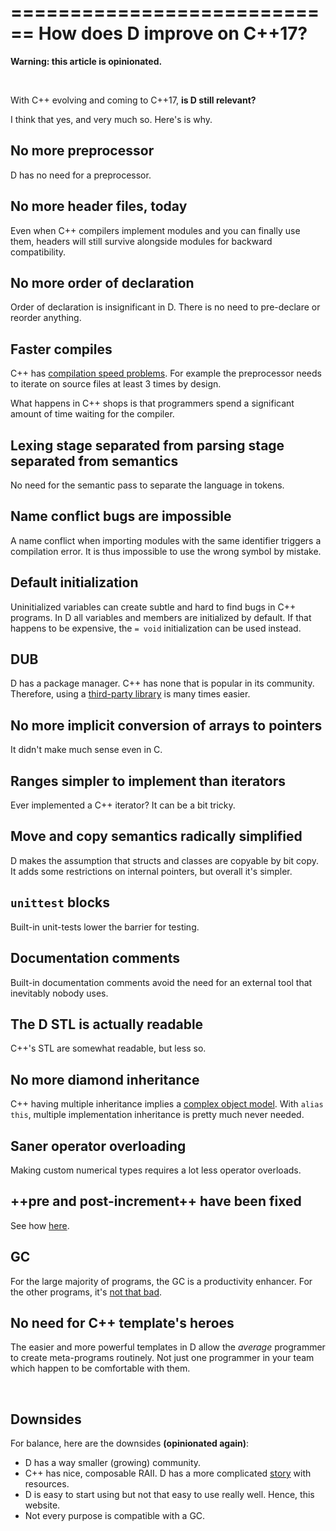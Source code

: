 ============================
How does D improve on C++17?
============================

**Warning: this article is opinionated.**

&nbsp;

With C++ evolving and coming to C++17, **is D still relevant?**

I think that yes, and very much so. Here's is why.

## No more preprocessor

D has no need for a preprocessor.

## No more header files, today

Even when C++ compilers implement modules and you can finally use them, headers will still survive alongside modules for backward compatibility.

## No more order of declaration

Order of declaration is insignificant in D. There is no need to pre-declare or reorder anything.

## Faster compiles

C++ has [compilation speed problems](http://www.drdobbs.com/cpp/c-compilation-speed/228701711). For example the preprocessor needs to iterate on source files at least 3 times by design.


What happens in C++ shops is that programmers spend a significant amount of time waiting for the compiler.

## Lexing stage separated from parsing stage separated from semantics

No need for the semantic pass to separate the language in tokens.

## Name conflict bugs are impossible

A name conflict when importing modules with the same identifier triggers a compilation error. It is thus impossible to use the wrong symbol by mistake.

## Default initialization

Uninitialized variables can create subtle and hard to find bugs in C++ programs. In D all variables and members are initialized by default. If that happens to be expensive, the `= void` initialization can be used instead.

## DUB

D has a package manager. C++ has none that is popular in its community.
Therefore, using a [third-party library](http://code.dlang.org/) is many times easier.

## No more implicit conversion of arrays to pointers

It didn't make much sense even in C.

## Ranges simpler to implement than iterators

Ever implemented a C++ iterator? It can be a bit tricky.

## Move and copy semantics radically simplified

D makes the assumption that structs and classes are copyable by bit copy. It adds some restrictions on internal pointers, but overall it's simpler.

## `unittest` blocks

Built-in unit-tests lower the barrier for testing.

## Documentation comments

Built-in documentation comments avoid the need for an external tool that inevitably nobody uses.

## The D STL is actually readable

C++'s STL are somewhat readable, but less so.

## No more diamond inheritance

C++ having multiple inheritance implies a [complex object model](http://www.amazon.fr/Inside-Object-Model-Stanley-Lippman/dp/0201834545).
With `alias this`, multiple implementation inheritance is pretty much never needed.

## Saner operator overloading

Making custom numerical types requires a lot less operator overloads.

## ++pre and post-increment++ have been fixed

See how [here](#Should-I-use-++pre-increment-or-post-increment++?).

## GC

For the large majority of programs, the GC is a productivity enhancer. For the other programs, it's [not that bad](#How-the-D-Garbage-Collector-works).

## No need for C++ template's heroes

The easier and more powerful templates in D allow the _average_ programmer to create meta-programs routinely. Not just one programmer in your team which happen to be comfortable with them.


&nbsp;

## Downsides

For balance, here are the downsides **(opinionated again)**:

- D has a way smaller (growing) community.
- C++ has nice, composable RAII. D has a more complicated [story](#The-trouble-with-class-destructors) with resources.
- D is easy to start using but not that easy to use really well. Hence, this website.
- Not every purpose is compatible with a GC.

